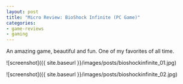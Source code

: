 ```yaml
---
layout: post
title: "Micro Review: BioShock Infinite (PC Game)"
categories:
- game-reviews
- gaming
---
```



An amazing game, beautiful and fun. One of my favorites of all time.

![screenshot]({{ site.baseurl }}/images/posts/bioshockinfinite_01.jpg)

![screenshot]({{ site.baseurl }}/images/posts/bioshockinfinite_02.jpg)

